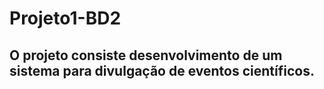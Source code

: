 # Projeto1-BD2
## O projeto consiste desenvolvimento de um sistema para divulgação de eventos científicos.


